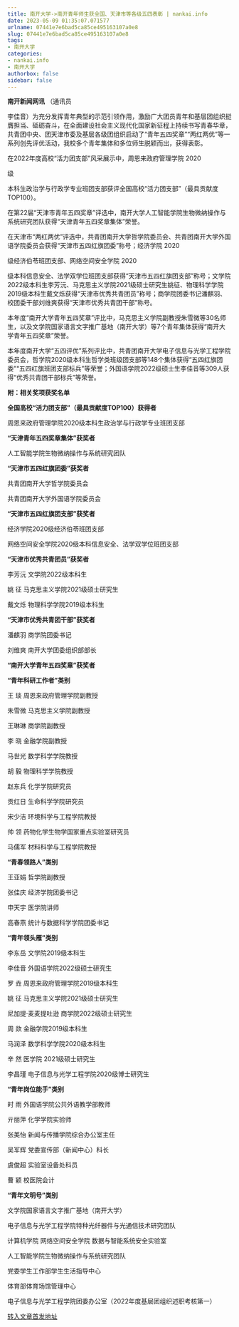 ```yaml
---
title: 南开大学->南开青年师生获全国、天津市等各级五四表彰 | nankai.info
date: 2023-05-09 01:35:07.071577
urlname: 07441e7e6bad5ca85ce495163107a0e8
slug: 07441e7e6bad5ca85ce495163107a0e8
tags: 
- 南开大学
categories:
- nankai.info
- 南开大学
authorbox: false
sidebar: false
---
```

**南开新闻网讯** （通讯员

李佳音）为充分发挥青年典型的示范引领作用，激励广大团员青年和基层团组织挺膺担当、砥砺奋斗，在全面建设社会主义现代化国家新征程上持续书写青春华章，共青团中央、团天津市委及基层各级团组织启动了“青年五四奖章”“两红两优”等一系列创先评优活动，我校多个青年集体和多位师生脱颖而出，获得表彰。

在2022年度高校“活力团支部”风采展示中，周恩来政府管理学院 2020

级
<!--more-->
本科生政治学与行政学专业班团支部获评全国高校“活力团支部”（最具贡献度TOP100）。

在第22届“天津市青年五四奖章”评选中，南开大学人工智能学院生物微纳操作与系统研究团队获得“天津青年五四奖章集体”荣誉。

在天津市“两红两优”评选中，共青团南开大学哲学院委员会、共青团南开大学外国语学院委员会获得“天津市五四红旗团委”称号；经济学院 2020

级经济伯苓班团支部、网络空间安全学院 2020

级本科信息安全、法学双学位班团支部获得“天津市五四红旗团支部”称号；文学院2022级本科生李芳沅、马克思主义学院2021级硕士研究生姚征、物理科学学院2019级本科生戴文烁获得“天津市优秀共青团员”称号；商学院团委书记潘麒羽、校团委干部刘维爽获得“天津市优秀共青团干部”称号。

本年度“南开大学青年五四奖章”评比中，马克思主义学院副教授朱雪微等30名师生，以及文学院国家语言文字推广基地（南开大学）等7个青年集体获得“南开大学青年五四奖章”荣誉。

本年度南开大学“五四评优”系列评比中，共青团南开大学电子信息与光学工程学院委员会，哲学院2020级本科生哲学类班级团支部等148个集体获得“五四红旗团委”“五四红旗班团支部标兵”等荣誉；外国语学院2022级硕士生李佳音等309人获得“优秀共青团干部标兵”等荣誉。

**附：相关奖项获奖名单**

**全国高校“活力团支部”（最具贡献度TOP100）获得者**

周恩来政府管理学院2020级本科生政治学与行政学专业班团支部

**“天津青年五四奖章集体”获奖者**

人工智能学院生物微纳操作与系统研究团队

**“天津市五四红旗团委”获奖者**

共青团南开大学哲学院委员会

共青团南开大学外国语学院委员会

**“天津市五四红旗团支部”获奖者**

经济学院2020级经济伯苓班团支部

网络空间安全学院2020级本科信息安全、法学双学位班团支部

**“天津市优秀共青团员”获奖者**

李芳沅 文学院2022级本科生

姚 征 马克思主义学院2021级硕士研究生

戴文烁 物理科学学院2019级本科生

**“天津市优秀共青团干部”获奖者**

潘麒羽 商学院团委书记

刘维爽 南开大学团委组织部部长

**“南开大学青年五四奖章”获奖者**

**“青年科研工作者”类别**

王 琰 周恩来政府管理学院副教授

朱雪微 马克思主义学院副教授

王琳琳 商学院副教授

李 晓 金融学院副教授

马世光 数学科学学院教授

胡 毅 物理科学学院教授

赵东兵 化学学院研究员

贡红日 生命科学学院研究员

宋少洁 环境科学与工程学院教授

帅 领 药物化学生物学国家重点实验室研究员

马儒军 材料科学与工程学院教授

**“青春领路人”类别**

王亚娟 哲学院副教授

张佳庆 经济学院团委书记

申天宇 医学院讲师

高春燕 统计与数据科学学院团委书记

**“青年领头雁”类别**

李东岳 文学院2019级本科生

李佳音 外国语学院2022级硕士研究生

罗 垚 周恩来政府管理学院2019级本科生

姚 征 马克思主义学院2021级硕士研究生

尼加提·麦麦提吐逊 商学院2022级硕士研究生

周 欻 金融学院2019级本科生

马润泽 数学科学学院2020级本科生

辛 然 医学院 2021级硕士研究生

李昌瑾 电子信息与光学工程学院2020级博士研究生

**“青年岗位能手”类别**

时 雨 外国语学院公共外语教学部教师

亓丽萍 化学学院实验师

张美怡 新闻与传播学院综合办公室主任

吴军辉 党委宣传部（新闻中心）科长

虞俊超 实验室设备处科员

曹 颖 校医院会计

**“青年文明号”类别**

文学院国家语言文字推广基地（南开大学）

电子信息与光学工程学院特种光纤器件与光通信技术研究团队

计算机学院 网络空间安全学院 数据与智能系统安全实验室

人工智能学院生物微纳操作与系统研究团队

党委学生工作部学生生活指导中心

体育部体育场馆管理中心

电子信息与光学工程学院团委办公室（2022年度基层团组织述职考核第一）



[转入文章首发地址](https://news.nankai.edu.cn/ywsd/system/2023/05/04/030055881.shtml)